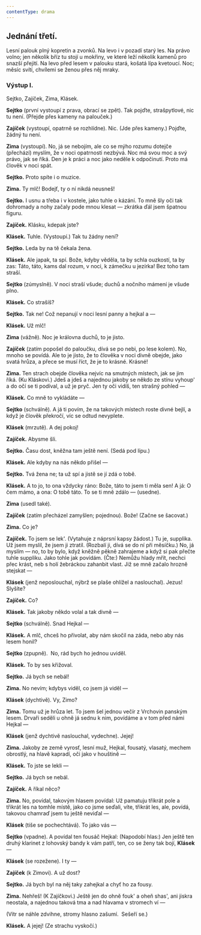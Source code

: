 ```yaml
---
contentType: drama
---
```


<section>

# Jednání třetí.

Lesní palouk plný kopretin a zvonků. Na levo i v pozadí starý les. Na právo volno; jen několik bříz tu stojí u mokřiny, ve které leží několik kamenů pro snazší přejití. Na levo před lesem v palouku stará, košatá lípa kvetoucí. Noc; měsíc svítí, chvílemi se ženou přes něj mraky.

### Výstup I.  

Sejtko, Zajíček, Zima, Klásek.

**Sejtko** (první vystoupí z prava, obrací se zpět). Tak pojďte, strašpytlové, nic tu není. (Přejde přes kameny na palouček.)

**Zajíček** (vystoupí, opatrně se rozhlídne). Nic. (Jde přes kameny.) Pojďte, žádný tu není.

**Zima** (vystoupí). No, já se nebojím, ale co se mýho rozumu dotejče (přechází) myslím, že v noci opatrnosti nezbývá. Noc má svou moc a svý právo, jak se říká. Den je k práci a noc jako neděle k odpočinutí. Proto má člověk v noci spát.

**Sejtko.** Proto spíte i o muzice.

**Zima.** Ty mlč! Bodejť, ty o ní nikdá neusneš!

**Sejtko.** I usnu a třeba i v kostele, jako tuhle o kázání. To mně šly oči tak dohromady a nohy začaly pode mnou klesat — zkrátka ďál jsem špatnou figuru.

**Zajíček.** Klásku, kdepak jste?

**Klásek.** Tuhle. (Vystoupí.) Tak tu žádny není?

**Sejtko.** Leda by na tě čekala žena.

**Klásek.** Ale japak, ta spí. Bože, kdyby věděla, ta by schla ouzkostí, ta by zas: Táto, táto, kams dal rozum, v noci, k zámečku u jezírka! Bez toho tam straší.

**Sejtko** (zúmyslně). V noci straší všude; duchů a nočního mámení je všude plno. 

**Klásek.** Co strašíš?

**Sejtko.** Tak ne! Což nepanují v noci lesní panny a hejkal a —

**Klásek.** Už mlč!

**Zima** (vážně). Noc je královna duchů, to je jisto.

**Zajíček** (zatím popošel do paloučku, dívá se po nebi, po lese kolem). No, mnoho se povídá. Ale to je jisto, že to člověka v noci divně obejde, jako svatá hrůza, a přece se musí říct, že je to krásné. Krásné!

**Zima.** Ten strach obejde člověka nejvíc na smutných místech, jak se jim říká. (Ku Kláskovi.) Jdeš a jdeš a najednou jakoby se někdo ze stínu vyhoup' a do očí se ti podíval, a už je pryč. Jen ty oči vidíš, ten strašný pohled —

**Klásek.** Co mně to vykládáte —

**Sejtko** (schválně). A já ti povím, že na takových místech roste divné bejlí, a když je člověk překročí, víc se odtud nevyplete.

**Klásek** (mrzutě). A dej pokoj!

**Zajíček.** Abysme šli.

**Sejtko.** Času dost, kněžna tam ještě není. (Sedá pod lípu.)

**Klásek.** Ale kdyby na nás někdo přišel — 

**Sejtko.** Tvá žena ne; ta už spí a jistě se jí zdá o tobě.

**Klásek.** A to jo, to ona vždycky ráno: Bože, táto to jsem ti měla sen! A já: O čem mámo, a ona: O tobě táto. To se ti mně zdálo — (usedne).

**Zima** (usedl také).

**Zajíček** (zatím přecházel zamyšlen; pojednou). Bože! (Začne se šacovat.) 

**Zima.** Co je?

**Zajíček.** To jsem se lek'. (Vytahuje z náprsní kapsy žádost.) Tu je, supplika. Už jsem myslil, že jsem ji ztratil. (Rozbalí ji, dívá se do ní při měsíčku.) No, já myslím — no, to by bylo, když kněžně pěkně zahrajeme a když si pak přečte tuhle suppliku. Jako tohle jak povídám. (Čte:) Nemůžu hlady mřít, nechci přec krást, neb s holí žebráckou zahanbit vlast. Již se mně začalo hrozně stejskat —

**Klásek** (jenž neposlouchal, nýbrž se plaše ohlížel a naslouchal). Jezus! Slyšíte? 

**Zajíček.** Co?

**Klásek.** Tak jakoby někdo volal a tak divně — 

**Sejtko** (schválně). Snad Hejkal — 

**Klásek.** A mlč, chceš ho přivolat, aby nám skočil na záda, nebo aby nás lesem honil?

**Sejtko** (zpupně).  No, rád bych ho jednou uviděl. 

**Klásek.** To by ses křižoval. 

**Sejtko.** Já bych se nebál!

**Zima.** No nevím; kdybys viděl, co jsem já viděl —

**Klásek** (dychtivě). Vy, Zimo?

**Zima.** Tomu už je hrůza let. To jsem šel jednou večír z Vrchovin panským lesem. Drvaři seděli u ohně já sednu k nim, povídáme a v tom před námi Hejkal —

**Klásek** (jenž dychtivě naslouchal, vydechne). Jejej!

**Zima.** Jakoby ze země vyrosť, lesní muž, Hejkal, fousatý, vlasatý, mechem obrostlý, na hlavě kapradí, oči jako v houštině —

**Klásek.** To jste se lekli —

**Sejtko.** Já bych se nebál.

**Zajíček.** A říkal něco?

**Zima.** No, povídal, takovým hlasem povídal: Už pamatuju třikrát pole a třikrát les na tomhle místě, jako co jsme seďali, víte, třikrát les, ale, povídá, takovou chamraď jsem tu ještě neviďal —

**Klásek** (tiše se pochechtává). To jako vás —

**Sejtko** (vpadne). A povídal ten fousáč Hejkal: (Napodobí hlas:) Jen ještě ten druhý klarinet z lohovský bandy k vám patří, ten, co se ženy tak bojí, **Klásek** —

**Klásek** (se rozežene). I ty —

**Zajíček** (k Zimovi). A už dost?

**Sejtko.** Já bych byl na něj taky zahejkal a chyť ho za fousy.

**Zima.** Nehřeš! (K Zajíčkovi.) Ještě jen do ohně fouk' a oheň shas', ani jiskra neostala, a najednou taková tma a nad hlavama v stromech ví —

(Vítr se náhle zdvihne, stromy hlasno zašumí.  Sešeří se.)

**Klásek.** A jejej! (Ze strachu vyskočí.)

</section>

